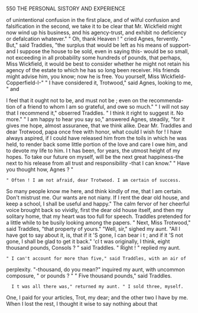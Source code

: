 550            THE PERSONAL SISTORY          AND EXPERIENCE

of unintentional confusion in the first place, and of wilful confusion and
falsification in the second, we take it to be clear that Mr. Wickfield might
now wind up his business, and his agency-trust, and exhibit no deficiency
 or defalcation whatever."
    " Oh, thank Heaven ! " cried Agnes, fervently.
    " But," said Traddies, "the surplus that would be left as his means
of support-and I suppose the house to be sold, even in saying this-
would be so small, not exceeding in all probability some hundreds of
pounds, that perhaps, Miss Wickfield, it would be best to consider whether
he might not retain his agency of the estate to which he has so long been
receiver. His friends might advise him, you know; now he is free. You
yourself, Miss Wickfield-Copperfield-I-"
    " I have considered it, Trotwood," said Agnes, looking to me, " and

I feel that it ought not to be, and must not be ; even on the recommenda-
tion of a friend to whom I am so grateful, and owe so much."
    " I will not say that I recommend it," obserred Traddles. " I think
it right to suggest it. No more."
    " I am happy to hear you say so," answered Agnes, steadily, "for it
gives me hope, almost assuranee, that we think alike. Dear Mr. Traddles
and dear Trotwood, papa once free with honor, what could I wish for !
I have always aspired, if I could have released him from the toils in which
he was held, to render back some little portion of the love and care I owe
him, and to devote my life to him. I t has been, for years, the utmost
height of my hopes. To take our future on myself, will be the next
great happiness-the next to his release from all trust and responsibility
-that I can know."
    " Have you thought how, Agnes ? "

    " Often ! I am not afraid, dear Trotwood. I am certain of success.
So many people know me here, and think kindly of me, that I am certain.
Don't mistrust me. Our wants are not niany. If I rent the dear old
 house, and keep a school, I shall be useful and happy."
    The calm fervor of her cheerful voice brought back so vividly, first the
dear old house itself, and then my solitary home, that my heart was too
full for speech. Traddles pretended for a little while to be busily looking
among the papers.
    " Next, Miss Trotwood," said Traddles, "that property of yours."
    "Well, sir," sighed my aunt. "All I have got to say about it, is,
that if it 'S gone, I can bear i t ; and if it 'S not gone, I shall be glad to get
it back."
    'cI t was originally, I think, eight thousand pounds, Consols ? " said
Traddles.
    " Right ! " replied my aunt.

    " I can't account for more than five," said Traddles, with an air of
perplexity.
    "-thousand,       do you mean?" inquired my aunt, with uncommon
composure, " or pounds ? "
    " Five thousand pounds," said Traddles.

      I t was all there was," returned my aunt. " I sold three, myself.
 One, I paid for your articles, Trot, my dear; and the other two I have by
me. When I lost the rest, I thought it wise to say nothing about that
